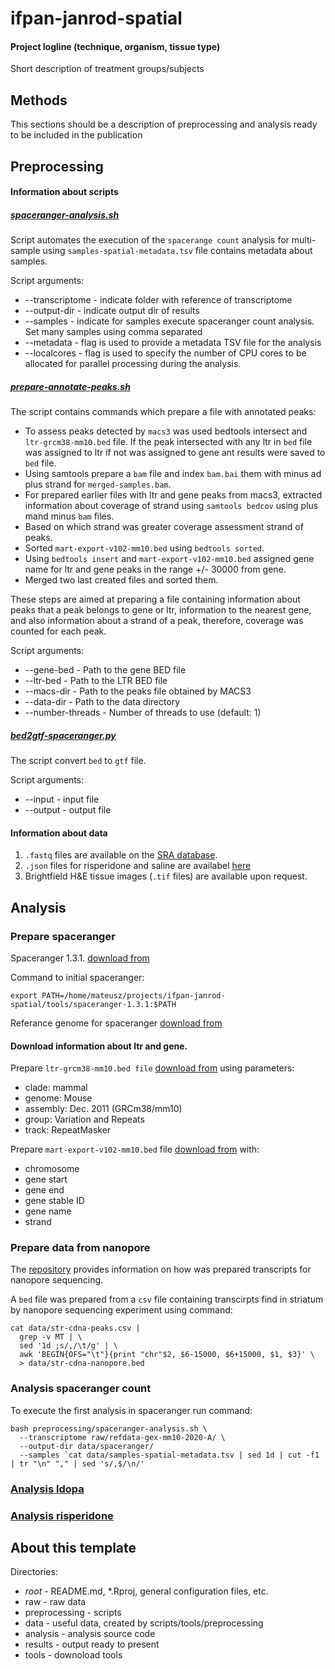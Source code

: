 # ifpan-janrod-spatial

#### Project logline (technique, organism, tissue type)
Short description of treatment groups/subjects


## Methods
This sections should be a description of preprocessing and analysis ready to be included in the publication


## Preprocessing
#### Information about scripts
##### [spaceranger-analysis.sh](https://github.com/ippas/ifpan-janrod-spatial/blob/master/preprocessing/spaceranger-analysis.sh)
Script automates the execution of the `spacerange count` analysis for multi-sample using `samples-spatial-metadata.tsv` file contains metadata about samples.

Script arguments:
- -\-transcriptome - indicate folder with reference of transcriptome
- -\-output-dir - indicate output dir of results
- -\-samples - indicate for samples execute spaceranger count analysis. Set many samples using comma separated
- -\-metadata - flag is used to provide a metadata TSV file for the analysis
- -\-localcores - flag is used to specify the number of CPU cores to be allocated for parallel processing during the analysis.

##### [prepare-annotate-peaks.sh](https://github.com/ippas/ifpan-janrod-spatial/blob/master/preprocessing/prepare-annotate-peaks.sh) 
The script contains commands which prepare a file with annotated peaks:
 - To assess peaks detected by `macs3` was used bedtools intersect and `ltr-grcm38-mm10.bed` file. If the peak intersected with any ltr in `bed` file was assigned to ltr if not was assigned to gene ant results were saved to `bed` file. 
 - Using samtools prepare a `bam` file and index `bam.bai` them with minus ad plus strand for `merged-samples.bam`.
 - For prepared earlier files with ltr and gene peaks from macs3, extracted information about coverage of strand using `samtools bedcov` using plus mand minus `bam` files. 
 - Based on which strand was greater coverage assessment strand of peaks.
 - Sorted `mart-export-v102-mm10.bed` using `bedtools sorted`.
 - Using `bedtools insert` and `mart-export-v102-mm10.bed` assigned gene name for ltr and gene peaks in the range +/- 30000 from gene.
 - Merged two last created files and sorted them.
 
These steps are aimed at preparing a file containing information about peaks that a peak belongs to gene or ltr, information to the nearest gene, and also information about a strand of a peak, therefore, coverage was counted for each peak.

Script arguments:
  - -\-gene-bed - Path to the gene BED file
  - -\-ltr-bed - Path to the LTR BED file
  - -\-macs-dir - Path to the peaks file obtained by MACS3
  - -\-data-dir	- Path to the data directory
  - -\-number-threads - Number of threads to use (default: 1)

##### [bed2gtf-spaceranger.py](https://github.com/ippas/ifpan-janrod-spatial/blob/master/preprocessing/bed2gtf-spaceranger.py)
The script convert `bed` to `gtf` file.

Script arguments:
  - -\-input - input file
  - -\-output - output file 


#### Information about data
1. `.fastq` files are available on the [SRA database](https://dataview.ncbi.nlm.nih.gov/object/PRJNA1143882).
2. `.json` files for risperidone and saline are availabel [here](https://github.com/ippas/ifpan-janrod-spatial/tree/master/analysis/json-files)
3. Brightfield H&E tissue images (`.tif` files) are available upon request.


## Analysis
### Prepare spaceranger

Spaceranger 1.3.1. [download from](https://support.10xgenomics.com/spatial-gene-expression/software/pipelines/latest/installation)

Command to initial spaceranger:
```
export PATH=/home/mateusz/projects/ifpan-janrod-spatial/tools/spaceranger-1.3.1:$PATH
```

Referance genome for spaceranger [download from](https://support.10xgenomics.com/spatial-gene-expression/software/pipelines/latest/installation)

#### Download information about ltr and gene. 
Prepare `ltr-grcm38-mm10.bed file` [download from](http://genome.ucsc.edu/cgi-bin/hgTables?hgsid=1285659565_Hc0UpfZ6D2O5aH8QfBBNIGYqANc9&clade=mammal&org=Mouse&db=mm10&hgta_group=varRep&hgta_track=joinedRmsk&hgta_table=0&hgta_regionType=genome&position=chr12%3A56%2C694%2C976-56%2C714%2C605&hgta_outputType=primaryTable&hgta_outFileName=) using parameters:
 -  clade: mammal
 - genome: Mouse
 - assembly: Dec. 2011 (GRCm38/mm10)
 - group: Variation and Repeats
 - track: RepeatMasker

Prepare `mart-export-v102-mm10.bed` file [download from](http://nov2020.archive.ensembl.org/biomart/martview/41fc32d9a3d3d980eaf9f536c5256275) with:
 - chromosome
 - gene start
 - gene end
 - gene stable ID
 - gene name
 - strand
 

### Prepare data from nanopore
The [repository](https://github.com/ippas/ifpan-janrod-nanopore) provides information on how was prepared transcripts for nanopore sequencing.

A `bed` file was  prepared from a `csv` file containing transcirpts find in striatum by nanopore sequencing experiment using command:
```
cat data/str-cdna-peaks.csv | 
  grep -v MT | \
  sed '1d ;s/,/\t/g' | \
  awk 'BEGIN{OFS="\t"}{print "chr"$2, $6-15000, $6+15000, $1, $3}' \
  > data/str-cdna-nanopore.bed
```


### Analysis spaceranger count

To execute the first analysis in spaceranger run command:
```
bash preprocessing/spaceranger-analysis.sh \
  --transcriptome raw/refdata-gex-mm10-2020-A/ \
  --output-dir data/spaceranger/
  --samples `cat data/samples-spatial-metadata.tsv | sed 1d | cut -f1 | tr "\n" "," | sed 's/,$/\n/'
```

### [Analysis ldopa](https://github.com/ippas/ifpan-janrod-spatial/blob/master/analysis/analysis-ldopa.md)

### [Analysis risperidone](https://github.com/ippas/ifpan-janrod-spatial/blob/master/analysis/analysis-risperidone.md)




## About this template
Directories:
- _root_ - README.md, *.Rproj, general configuration files, etc.
- raw - raw data
- preprocessing - scripts
- data - useful data, created by scripts/tools/preprocessing
- analysis - analysis source code
- results - output ready to present
- tools - downoload tools
